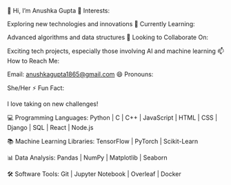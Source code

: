 👋 Hi, I’m Anushka Gupta
👀 Interests:

Exploring new technologies and innovations
🌱 Currently Learning:

Advanced algorithms and data structures
💞️ Looking to Collaborate On:

Exciting tech projects, especially those involving AI and machine learning
📫 How to Reach Me:

Email: anushkagupta1865@gmail.com
😄 Pronouns:

She/Her
⚡ Fun Fact:

I love taking on new challenges!

💻 Programming Languages:
Python | C | C++ | JavaScript | HTML | CSS | Django | SQL | React | Node.js

📚 Machine Learning Libraries:
TensorFlow | PyTorch | Scikit-Learn

📊 Data Analysis:
Pandas | NumPy | Matplotlib | Seaborn

🛠️ Software Tools:
Git | Jupyter Notebook | Overleaf | Docker
